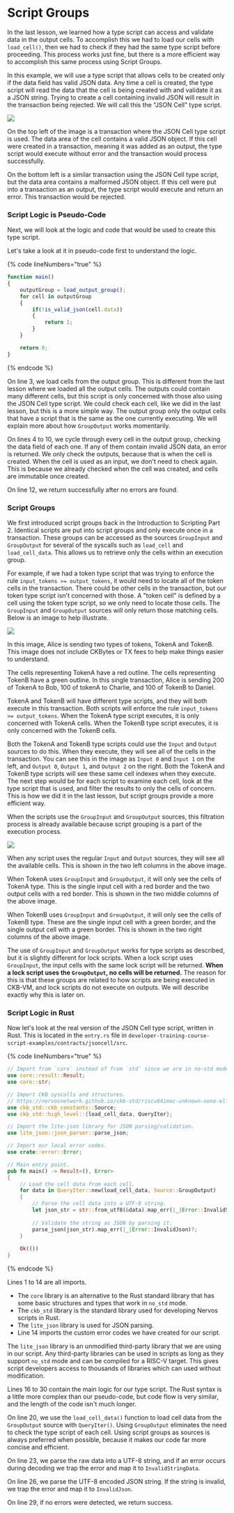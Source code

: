 # Script Groups

In the last lesson, we learned how a type script can access and validate data in the output cells. To accomplish this we had to load our cells with `load_cell()`, then we had to check if they had the same type script before proceeding. This process works just fine, but there is a more efficient way to accomplish this same process using Script Groups.

In this example, we will use a type script that allows cells to be created only if the data field has valid JSON data. Any time a cell is created, the type script will read the data that the cell is being created with and validate it as a JSON string. Trying to create a cell containing invalid JSON will result in the transaction being rejected. We will call this the "JSON Cell" type script.

![](<../.gitbook/assets/valid-invalid-transaction (1).png>)

On the top left of the image is a transaction where the JSON Cell type script is used. The data area of the cell contains a valid JSON object. If this cell were created in a transaction, meaning it was added as an output, the type script would execute without error and the transaction would process successfully.

On the bottom left is a similar transaction using the JSON Cell type script, but the data area contains a malformed JSON object. If this cell were put into a transaction as an output, the type script would execute and return an error. This transaction would be rejected.

### Script Logic is Pseudo-Code

Next, we will look at the logic and code that would be used to create this type script.

Let's take a look at it in pseudo-code first to understand the logic.

{% code lineNumbers="true" %}
```javascript
function main()
{
    outputGroup = load_output_group();
    for cell in outputGroup
    {
        if(!is_valid_json(cell.data))
        {
            return 1;
        }
    }

    return 0;
}
```
{% endcode %}

On line 3, we load cells from the output group. This is different from the last lesson where we loaded all the output cells. The outputs could contain many different cells, but this script is only concerned with those also using the JSON Cell type script. We could check each cell, like we did in the last lesson, but this is a more simple way. The output group only the output cells that have a script that is the same as the one currently executing. We will explain more about how `GroupOutput` works momentarily.

On lines 4 to 10, we cycle through every cell in the output group, checking the data field of each one. If any of them contain invalid JSON data, an error is returned. We only check the outputs, because that is when the cell is created. When the cell is used as an input, we don't need to check again. This is because we already checked when the cell was created, and cells are immutable once created.

On line 12, we return successfully after no errors are found.

### Script Groups

We first introduced script groups back in the Introduction to Scripting Part 2. Identical scripts are put into script groups and only execute once in a transaction. These groups can be accessed as the sources `GroupInput` and `GroupOutput` for several of the syscalls such as `load_cell` and `load_cell_data`. This allows us to retrieve only the cells within an execution group.

For example, if we had a token type script that was trying to enforce the rule `input_tokens >= output_tokens`, it would need to locate all of the token cells in the transaction. There could be other cells in the transaction, but our token type script isn't concerned with those. A "token cell" is defined by a cell using the token type script, so we only need to locate those cells. The `GroupInput` and `GroupOutput` sources will only return those matching cells. Below is an image to help illustrate.

![](../.gitbook/assets/group-source-transaction.png)

In this image, Alice is sending two types of tokens, TokenA and TokenB. This image does not include CKBytes or TX fees to help make things easier to understand.

The cells representing TokenA have a red outline. The cells representing TokenB have a green outline. In this single transaction, Alice is sending 200 of TokenA to Bob, 100 of tokenA to Charlie, and 100 of TokenB to Daniel.

TokenA and TokenB will have different type scripts, and they will both execute in this transaction. Both scripts will enforce the rule `input_tokens >= output_tokens`. When the TokenA type script executes, it is only concerned with TokenA cells. When the TokenB type script executes, it is only concerned with the TokenB cells.

Both the TokenA and TokenB type scripts could use the `Input` and `Output` sources to do this. When they execute, they will see all of the cells in the transaction. You can see this in the image as `Input 0` and `Input 1` on the left, and `Output 0`, `Output 1`, and `Output 2` on the right. Both the TokenA and TokenB type scripts will see these same cell indexes when they execute. The next step would be for each script to examine each cell, look at the type script that is used, and filter the results to only the cells of concern. This is how we did it in the last lesson, but script groups provide a more efficient way.

When the scripts use the `GroupInput` and `GroupOutput` sources, this filtration process is already available because script grouping is a part of the execution process.

![](../.gitbook/assets/group-source-breakdown.png)

When any script uses the regular `Input` and `Output` sources, they will see all the available cells. This is shown in the two left columns in the above image.

When TokenA uses `GroupInput` and `GroupOutput`, it will only see the cells of TokenA type. This is the single input cell with a red border and the two output cells with a red border. This is shown in the two middle columns of the above image.

When TokenB uses `GroupInput` and `GroupOutput`, it will only see the cells of TokenB type. These are the single input cell with a green border, and the single output cell with a green border. This is shown in the two right columns of the above image.

The use of `GroupInput` and `GroupOutput` works for type scripts as described, but it is slightly different for lock scripts. When a lock script uses `GroupInput`, the input cells with the same lock script will be returned. **When a lock script uses the `GroupOutput`, no cells will be returned.** The reason for this is that these groups are related to how scripts are being executed in CKB-VM, and lock scripts do not execute on outputs. We will describe exactly why this is later on.&#x20;

### Script Logic in Rust

Now let's look at the real version of the JSON Cell type script, written in Rust. This is located in the `entry.rs` file in `developer-training-course-script-examples/contracts/jsoncell/src`.

{% code lineNumbers="true" %}
```rust
// Import from `core` instead of from `std` since we are in no-std mode.
use core::result::Result;
use core::str;

// Import CKB syscalls and structures.
// https://nervosnetwork.github.io/ckb-std/riscv64imac-unknown-none-elf/doc/ckb_std/index.html
use ckb_std::ckb_constants::Source;
use ckb_std::high_level::{load_cell_data, QueryIter};

// Import the lite-json library for JSON parsing/validation.
use lite_json::json_parser::parse_json;

// Import our local error codes.
use crate::error::Error;

// Main entry point.
pub fn main() -> Result<(), Error>
{
    // Load the cell data from each cell.
    for data in QueryIter::new(load_cell_data, Source::GroupOutput)
    {
        // Parse the cell data into a UTF-8 string.
        let json_str = str::from_utf8(&data).map_err(|_|Error::InvalidStringData)?;
    
        // Validate the string as JSON by parsing it.
        parse_json(json_str).map_err(|_|Error::InvalidJson)?;
    }
    
    Ok(())
}
```
{% endcode %}

Lines 1 to 14 are all imports.

* The `core` library is an alternative to the Rust standard library that has some basic structures and types that work in `no_std` mode.
* The `ckb_std` library is the standard library used for developing Nervos scripts in Rust.
* The `lite_json` library is used for JSON parsing.
* Line 14 imports the custom error codes we have created for our script.

The `lite_json` library is an unmodified third-party library that we are using in our script. Any third-party libraries can be used in scripts as long as they support `no_std` mode and can be compiled for a RISC-V target. This gives script developers access to thousands of libraries which can used without modification.

Lines 16 to 30 contain the main logic for our type script. The Rust syntax is a little more complex than our pseudo-code, but code flow is very similar, and the length of the code isn't much longer.

&#x20;On line 20, we use the `load_cell_data()` function to load cell data from the `GroupOutput` source with `QueryIter()`. Using `GroupOutput` eliminates the need to check the type script of each cell. Using script groups as sources is always preferred when possible, because it makes our code far more concise and efficient.

On line 23, we parse the raw data into a UTF-8 string, and if an error occurs during decoding we trap the error and map it to `InvalidStringData`.

On line 26, we parse the UTF-8 encoded JSON string. If the string is invalid, we trap the error and map it to `InvalidJson`.

On line 29, if no errors were detected, we return success.
